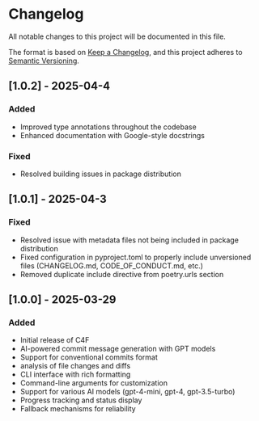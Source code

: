 # Changelog

All notable changes to this project will be documented in this file.

The format is based on [Keep a Changelog](https://keepachangelog.com/en/1.0.0/),
and this project adheres to [Semantic Versioning](https://semver.org/spec/v2.0.0.html).

## [1.0.2] - 2025-04-4

### Added
- Improved type annotations throughout the codebase
- Enhanced documentation with Google-style docstrings

### Fixed
- Resolved building issues in package distribution

## [1.0.1] - 2025-04-3

### Fixed
- Resolved issue with metadata files not being included in package distribution
- Fixed configuration in pyproject.toml to properly include unversioned files (CHANGELOG.md, CODE_OF_CONDUCT.md, etc.)
- Removed duplicate include directive from poetry.urls section

## [1.0.0] - 2025-03-29

### Added
- Initial release of C4F
- AI-powered commit message generation with GPT models
- Support for conventional commits format
- analysis of file changes and diffs
- CLI interface with rich formatting
- Command-line arguments for customization
- Support for various AI models (gpt-4-mini, gpt-4, gpt-3.5-turbo)
- Progress tracking and status display
- Fallback mechanisms for reliability